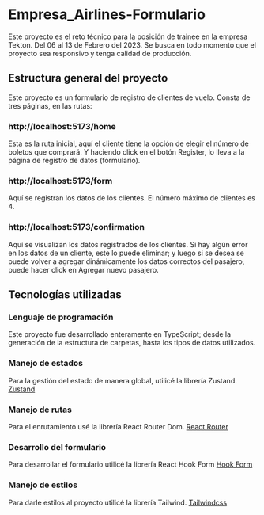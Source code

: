 # Empresa_Airlines-Formulario
Este proyecto es el reto técnico para la posición de trainee en la empresa Tekton. Del 06 al 13 de Febrero del 2023.
Se busca en todo momento que el proyecto sea responsivo y tenga calidad de producción.
## Estructura general del proyecto
Este proyecto es un formulario de registro de clientes de vuelo. Consta de tres páginas, en las rutas:
### http://localhost:5173/home
Esta es la ruta inicial, aquí el cliente tiene la opción de elegir el número de boletos que comprará. Y haciendo click en el botón Register, lo lleva a la página de registro de datos (formulario).
### http://localhost:5173/form
Aquí se registran los datos de los clientes. El número máximo de clientes es 4.
### http://localhost:5173/confirmation
Aquí se visualizan los datos registrados de los clientes. Si hay algún error en los datos de un cliente, este lo puede eliminar; y luego si se desea se puede volver a agregar dinámicamente los datos correctos del pasajero, puede hacer click en Agregar nuevo pasajero.

## Tecnologías utilizadas
### Lenguaje de programación
Este proyecto fue desarrollado enteramente en TypeScript; desde la generación de la estructura de carpetas, hasta los tipos de datos utilizados.
### Manejo de estados
Para la gestión del estado de manera global, utilicé la librería Zustand.
[Zustand](https://docs.pmnd.rs/zustand/getting-started/introduction)
### Manejo de rutas
Para el enrutamiento usé la librería React Router Dom.
[React Router](https://reactrouter.com/en/main/start/tutorial)
### Desarrollo del formulario
Para desarrollar el formulario utilicé la librería React Hook Form
[Hook Form](https://react-hook-form.com/get-started)
### Manejo de estilos
Para darle estilos al proyecto utilicé la librería Tailwind.
[Tailwindcss](https://tailwindcss.com/)
